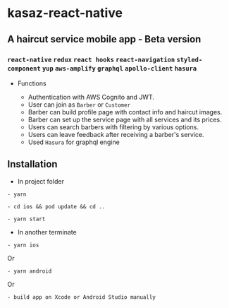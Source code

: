 # kasaz-react-native

## A haircut service mobile app - Beta version

### `react-native` `redux` `react hooks` `react-navigation` `styled-component` `yup` `aws-amplify` `graphql` `apollo-client` `hasura`

- Functions

  - Authentication with AWS Cognito and JWT.
  - User can join as `Barber` or `Customer`
  - Barber can build profile page with contact info and haircut images.
  - Barber can set up the service page with all services and its prices.
  - Users can search barbers with filtering by various options.
  - Users can leave feedback after receiving a barber's service.
  - Used `Hasura` for graphql engine

## Installation

- In project folder

```
- yarn
```

```
- cd ios && pod update && cd ..
```

```
- yarn start
```

- In another terminate

```
- yarn ios
```

Or

```
- yarn android
```

Or

```
- build app on Xcode or Android Studio manually
```
